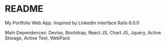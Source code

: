 # README

My Portfolio Web App.
Inspired by LinkedIn interface
Rails 6.0.0

Main Dependences:
Devise,
Bootstrap,
React JS,
Chart JS,
Jquery,
Active Storage,
Active Text,
WebPack
